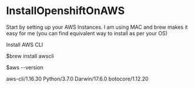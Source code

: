 # InstallOpenshiftOnAWS
Start by setting up your AWS Instances. I am using MAC and brew makes it easy for me (you can find equivalent way to install as per your OS)

Install AWS CLI

$brew install awscli

$aws --version

aws-cli/1.16.30 Python/3.7.0 Darwin/17.6.0 botocore/1.12.20
